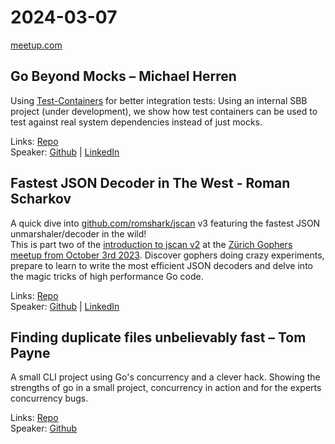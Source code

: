 # 2024-03-07

[meetup.com](https://www.meetup.com/de-DE/berner-go-meetup/events/297593978/)

## Go Beyond Mocks – Michael Herren

Using [Test-Containers](https://golang.testcontainers.org/) for better integration tests: Using an internal SBB project (under development), we show how test containers can be used to test against real system dependencies instead of just mocks.

Links: [Repo](https://github.com/michherren/go-testcontainers-examples)  
Speaker: [Github](https://github.com/michherren) | [LinkedIn](https://www.linkedin.com/in/michael-h-40a38ba3/)

## Fastest JSON Decoder in The West - Roman Scharkov

A quick dive into [github.com/romshark/jscan](http://github.com/romshark/jscan) v3 featuring the fastest JSON unmarshaler/decoder in the wild!  
This is part two of the [introduction to jscan v2](https://github.com/romshark/pres-jscan) at the [Zürich Gophers meetup from October 3rd 2023](https://www.meetup.com/de-DE/zurich-gophers/events/296011999/). Discover gophers doing crazy experiments, prepare to learn to write the most efficient JSON decoders and delve into the magic tricks of high performance Go code.

Links: [Repo](https://github.com/romshark/jscan)  
Speaker: [Github](https://github.com/romshark) | [LinkedIn](https://www.linkedin.com/in/romshark/)

## Finding duplicate files unbelievably fast – Tom Payne

A small CLI project using Go's concurrency and a clever hack. Showing the strengths of go in a small project, concurrency in action and for the experts concurrency bugs.

Links: [Repo](https://github.com/twpayne/find-duplicates)  
Speaker: [Github](https://github.com/twpayne)
